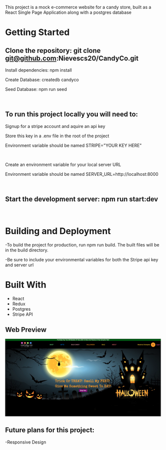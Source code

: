 This project is a mock e-commerce website for a candy store, built as a React Single Page Application along with a postgres database

# Getting Started
## Clone the repository: git clone git@github.com:Nievescs20/CandyCo.git
Install dependencies: npm install

Create Database: createdb candyco

Seed Database: npm run seed

<br/>

## To run this project locally you will need to:

  Signup for a stripe account and aquire an api key

  Store this key in a .env file in the root of the project

  Environment variable should be named STRIPE="YOUR KEY HERE"

<br/>

  Create an environment variable for your local server URL

  Environment variable should be named SERVER_URL=http://localhost:8000

<br/>

## Start the development server: npm run start:dev

<br/>

# Building and Deployment
-To build the project for production, run npm run build. The built files will be in the build directory.

-Be sure to include your environmental variables for both the Stripe api key and server url



# Built With
- React
- Redux
- Postgres
- Stripe API

## Web Preview
![alt text](https://github.com/nievescs20/CandyCo/blob/main/public/HomeScreen.ScreenShot.png?raw=false)

## Future plans for this project:

-Responsive Design
